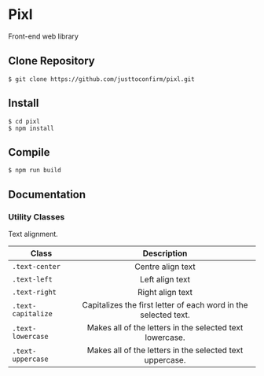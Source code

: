 # Pixl
Front-end web library

## Clone Repository

```
$ git clone https://github.com/justtoconfirm/pixl.git
```
## Install

```
$ cd pixl
$ npm install
```

## Compile

```
$ npm run build
```

## Documentation

### Utility Classes

Text alignment.

| Class              | Description                                                     |
| ------------------ |:---------------------------------------------------------------:| 
| `.text-center`     | Centre align text                                               |
| `.text-left`       | Left align text                                                 |
| `.text-right`      | Right align text                                                | 
| `.text-capitalize` | Capitalizes the first letter of each word in the selected text. |
| `.text-lowercase`  | Makes all of the letters in the selected text lowercase.        |
| `.text-uppercase`  | Makes all of the letters in the selected text uppercase.        | 